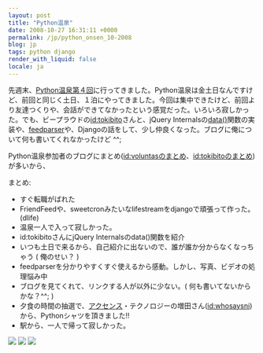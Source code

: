 ```yaml
---
layout: post
title: "Python温泉"
date: 2008-10-27 16:31:11 +0000
permalink: /jp/python_onsen_10-2008
blog: jp
tags: python django
render_with_liquid: false
locale: ja
---
```


先週末、[Python温泉第４回](http://sites.google.com/site/pyspa/Home/%E7%AC%AC-4-%E5%9B%9E-python-%E6%B8%A9%E6%B3%89)に行ってきました。Python温泉は金土日なんですけど、前回と同じく土日、１泊にやってきました。今回は集中できたけど、前回より友達つくりや、会話ができてなかったという感覚だった。いろいろ寂しかった。でも、ビープラウドの[id:tokibito](http://d.hatena.ne.jp/nullpobug/)さんと、jQuery Internalsの[data()](https://api.jquery.com/jQuery.data/)関数の実装や、[feedparser](http://www.feedparser.org/)や、Djangoの話をして、少し仲良くなった。ブログに俺について何も書いてくれなかったけど ^^;

Python温泉参加者のブログにまとめ([id:voluntasのまとめ](http://d.hatena.ne.jp/Voluntas/20081026/1225024120)、[id:tokibitoのまとめ](http://d.hatena.ne.jp/nullpobug/20081027/1225046004))が多いから、

まとめ:

- すぐ転職がばれた
- FriendFeedや、sweetcronみたいなlifestreamをdjangoで頑張って作った。(dlife)
- 温泉一人で入って寂しかった。
- id:tokibitoさんにjQuery Internalsのdata()関数を紹介
- いつも土日で来るから、自己紹介に出ないので、誰が誰か分からなくなっちゃう ( 俺のせい？ )
- feedparserを分かりやすくすぐ使えるから感動。しかし、写真、ビデオの処理悩み中
- ブログを見てくれて、リンクする人が以外に少ない。( 何も書いてないからかな？^^; )
- 夕食の時間の抽選で、[アクセンス](http://accense.com/)・テクノロジーの増田さん([id:whosaysni](http://twitter.com/whosaysni))から、Pythonシャツを頂きました!!
- 駅から、一人で帰って寂しかった。

[![](http://art9.photozou.jp/pub/703/167703/photo/14237060_thumbnail.v1225070105.jpg)](http://art9.photozou.jp/pub/703/167703/photo/14237060.v1225070105.jpg) [![](http://art5.photozou.jp/pub/703/167703/photo/14237062_thumbnail.v1225084513.jpg)](http://art5.photozou.jp/pub/703/167703/photo/14237062.v1225084513.jpg) [![](http://lh4.ggpht.com/ryo.nakai/SQRzQttNuFI/AAAAAAAAEkk/rZmwUkP_oDw/s128/R0011993.JPG)](http://lh4.ggpht.com/ryo.nakai/SQRzQttNuFI/AAAAAAAAEkk/rZmwUkP_oDw/s800/R0011993.JPG)
